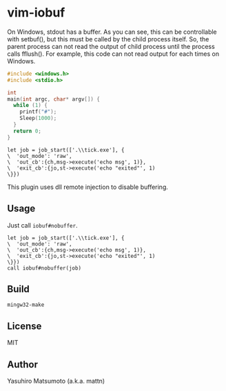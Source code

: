 # vim-iobuf

On Windows, stdout has a buffer. As you can see, this can be controllable with setbuf(), but this must be called by the child process itself. So, the parent process can not read the output of child process until the process calls fflush().
For example, this code can not read output for each times on Windows.

```c
#include <windows.h>
#include <stdio.h>

int
main(int argc, char* argv[]) {
  while (1) {
    printf("#");
	Sleep(1000);
  }
  return 0;
}
```

```vim
let job = job_start(['.\\tick.exe'], {
\  'out_mode': 'raw', 
\  'out_cb':{ch,msg->execute('echo msg', 1)},
\  'exit_cb':{jo,st->execute('echo "exited"', 1)
\}})
```

This plugin uses dll remote injection to disable buffering.

## Usage

Just call `iobuf#nobuffer`.

```vim
let job = job_start(['.\\tick.exe'], {
\  'out_mode': 'raw', 
\  'out_cb':{ch,msg->execute('echo msg', 1)},
\  'exit_cb':{jo,st->execute('echo "exited"', 1)
\}})
call iobuf#nobuffer(job)
```

## Build

```
mingw32-make
```

## License

MIT

## Author

Yasuhiro Matsumoto (a.k.a. mattn)
